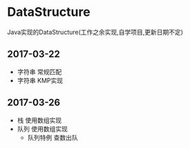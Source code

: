 # DataStructure
Java实现的DataStructure(工作之余实现,自学项目,更新日期不定)

## 2017-03-22 
  * 字符串 常规匹配
  * 字符串 KMP实现 

## 2017-03-26
  * 栈 使用数组实现
  * 队列 使用数组实现
    * 队列特例 查数出队
